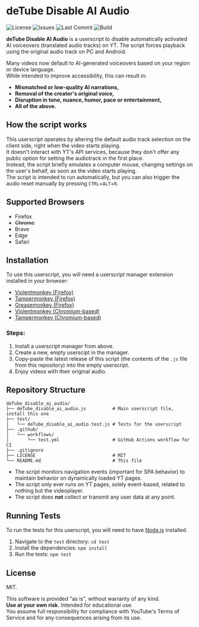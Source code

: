# deTube Disable AI Audio

![License](https://img.shields.io/badge/license-MIT-red)
![Issues](https://img.shields.io/github/issues/MK2112/deTube_disable_ai_audio)
![Last Commit](https://img.shields.io/github/last-commit/MK2112/deTube_disable_ai_audio)
![Build](https://github.com/MK2112/deTube_disable_ai_audio/actions/workflows/test.yml/badge.svg)

**deTube Disable AI Audio** is a userscript to disable automatically activated AI voiceovers (translated audio tracks) on YT.
The script forces playback using the original audio track on PC and Android.

Many videos now default to AI-generated voiceovers based on your region or device language.<br>
While intended to improve accessibility, this can result in:

- **Mismatched or low-quality AI narrations,**
- **Removal of the creator's original voice,**
- **Disruption in tone, nuance, humor, pace or entertainment,**
- **All of the above.**

## How the script works

This userscript operates by altering the default audio track selection on the client side, right when the video starts playing.<br>
It doesn't interact with YT's API services, because they don't offer any public option for setting the audiotrack in the first place.<br>
Instead, the script briefly emulates a computer mouse, changing settings on the user's behalf, as soon as the video starts playing.<br>
The script is intended to run automatically, but you can also trigger the audio reset manually by pressing `CTRL`+`ALT`+`R`.

## Supported Browsers

- Firefox
- ~~Chrome~~
- Brave
- Edge
- Safari

## Installation

To use this userscript, you will need a userscript manager extension installed in your browser:

- [Violentmonkey (Firefox)](https://addons.mozilla.org/en-US/firefox/addon/violentmonkey/)
- [Tampermonkey (Firefox)](https://addons.mozilla.org/en-US/firefox/addon/tampermonkey/)
- [Greasemonkey (Firefox)](https://addons.mozilla.org/en-US/firefox/addon/greasemonkey/)
- [Violentmonkey (Chromium-based)](https://chromewebstore.google.com/detail/violentmonkey/jinjaccalgkegednnccohejagnlnfdag)
- [Tampermonkey (Chromium-based)](https://chromewebstore.google.com/detail/tampermonkey/dhdgffkkebhmkfjojejmpbldmpobfkfo)

### Steps:

1. Install a userscript manager from above.
3. Create a new, empty userscipt in the manager.
4. Copy-paste the latest release of this script (the contents of the `.js` file from this repository) into the empty userscript.
5. Enjoy videos with their original audio.

## Repository Structure

```
deTube_disable_ai_audio/
├── deTube_disable_ai_audio.js          # Main userscript file, install this one
├── test/
│   └── deTube_disable_ai_audio.test.js # Tests for the userscript
├── .github/
│   └── workflows/
│       └── test.yml                    # GitHub Actions workflow for CI
├── .gitignore
├── LICENSE                             # MIT
└── README.md                           # This file
```

- The script monitors navigation events (important for SPA behavior) to maintain behavior on dynamically loaded YT pages.
- The script only ever runs on YT pages, solely event-based, related to nothing but the videoplayer.
- The script does **not** collect or transmit any user data at any point.

## Running Tests

To run the tests for this userscript, you will need to have [Node.js](https://nodejs.org/) installed.

1. Navigate to the `test` directory: `cd test`
2. Install the dependencies: `npm install`
3. Run the tests: `npm test`

## License

MIT.

This software is provided "as is", without warranty of any kind.<br>
**Use at your own risk.** Intended for educational use.<br>
You assume full responsibility for compliance with YouTube's Terms of Service and for any consequences arising from its use.
